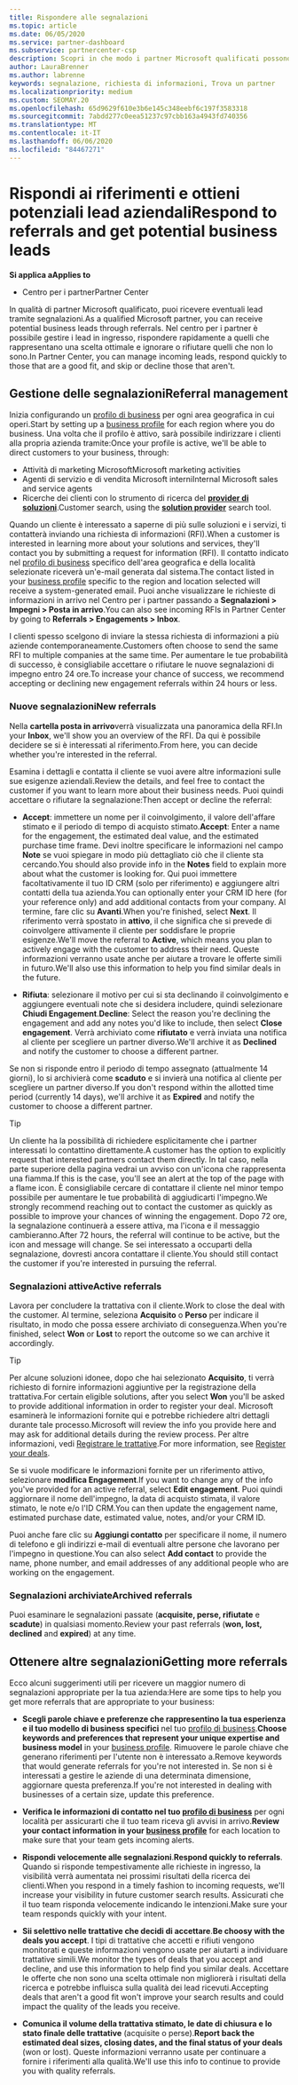 ```yaml
---
title: Rispondere alle segnalazioni
ms.topic: article
ms.date: 06/05/2020
ms.service: partner-dashboard
ms.subservice: partnercenter-csp
description: Scopri in che modo i partner Microsoft qualificati possono rispondere ai riferimenti, gestire i riferimenti nuovi, esistenti e archiviati e ottenere più riferimenti in futuro.
author: LauraBrenner
ms.author: labrenne
keywords: segnalazione, richiesta di informazioni, Trova un partner
ms.localizationpriority: medium
ms.custom: SEOMAY.20
ms.openlocfilehash: 65d9629f610e3b6e145c348eebf6c197f3583318
ms.sourcegitcommit: 7abdd277c0eea51237c97cbb163a4943fd740356
ms.translationtype: MT
ms.contentlocale: it-IT
ms.lasthandoff: 06/06/2020
ms.locfileid: "84467271"
---
```

# <a name="respond-to-referrals-and-get-potential-business-leads"></a><span data-ttu-id="94c56-104">Rispondi ai riferimenti e ottieni potenziali lead aziendali</span><span class="sxs-lookup"><span data-stu-id="94c56-104">Respond to referrals and get potential business leads</span></span>

<span data-ttu-id="94c56-105">**Si applica a**</span><span class="sxs-lookup"><span data-stu-id="94c56-105">**Applies to**</span></span>

- <span data-ttu-id="94c56-106">Centro per i partner</span><span class="sxs-lookup"><span data-stu-id="94c56-106">Partner Center</span></span>

<span data-ttu-id="94c56-107">In qualità di partner Microsoft qualificato, puoi ricevere eventuali lead tramite segnalazioni.</span><span class="sxs-lookup"><span data-stu-id="94c56-107">As a qualified Microsoft partner, you can receive potential business leads through referrals.</span></span> <span data-ttu-id="94c56-108">Nel centro per i partner è possibile gestire i lead in ingresso, rispondere rapidamente a quelli che rappresentano una scelta ottimale e ignorare o rifiutare quelli che non lo sono.</span><span class="sxs-lookup"><span data-stu-id="94c56-108">In Partner Center, you can manage incoming leads, respond quickly to those that are a good fit, and skip or decline those that aren't.</span></span> 

## <a name="referral-management"></a><span data-ttu-id="94c56-109">Gestione delle segnalazioni</span><span class="sxs-lookup"><span data-stu-id="94c56-109">Referral management</span></span>

<span data-ttu-id="94c56-110">Inizia configurando un [profilo di business](create-a-marketing-profile.md) per ogni area geografica in cui operi.</span><span class="sxs-lookup"><span data-stu-id="94c56-110">Start by setting up a [business profile](create-a-marketing-profile.md) for each region where you do business.</span></span> <span data-ttu-id="94c56-111">Una volta che il profilo è attivo, sarà possibile indirizzare i clienti alla propria azienda tramite:</span><span class="sxs-lookup"><span data-stu-id="94c56-111">Once your profile is active, we'll be able to direct customers to your business, through:</span></span>

- <span data-ttu-id="94c56-112">Attività di marketing Microsoft</span><span class="sxs-lookup"><span data-stu-id="94c56-112">Microsoft marketing activities</span></span>
- <span data-ttu-id="94c56-113">Agenti di servizio e di vendita Microsoft interni</span><span class="sxs-lookup"><span data-stu-id="94c56-113">Internal Microsoft sales and service agents</span></span>
- <span data-ttu-id="94c56-114">Ricerche dei clienti con lo strumento di ricerca del **[provider di soluzioni](https://www.microsoft.com/solution-providers/home)**.</span><span class="sxs-lookup"><span data-stu-id="94c56-114">Customer search, using the **[solution provider](https://www.microsoft.com/solution-providers/home)** search tool.</span></span>

<span data-ttu-id="94c56-115">Quando un cliente è interessato a saperne di più sulle soluzioni e i servizi, ti contatterà inviando una richiesta di informazioni (RFI).</span><span class="sxs-lookup"><span data-stu-id="94c56-115">When a customer is interested in learning more about your solutions and services, they'll contact you by submitting a request for information (RFI).</span></span> <span data-ttu-id="94c56-116">Il contatto indicato nel [profilo di business](create-a-marketing-profile.md) specifico dell'area geografica e della località selezionate riceverà un'e-mail generata dal sistema.</span><span class="sxs-lookup"><span data-stu-id="94c56-116">The contact listed in your [business profile](create-a-marketing-profile.md) specific to the region and location selected will receive a system-generated email.</span></span> <span data-ttu-id="94c56-117">Puoi anche visualizzare le richieste di informazioni in arrivo nel Centro per i partner passando a **Segnalazioni > Impegni > Posta in arrivo**.</span><span class="sxs-lookup"><span data-stu-id="94c56-117">You can also see incoming RFIs in Partner Center by going to **Referrals > Engagements > Inbox**.</span></span>

<span data-ttu-id="94c56-118">I clienti spesso scelgono di inviare la stessa richiesta di informazioni a più aziende contemporaneamente.</span><span class="sxs-lookup"><span data-stu-id="94c56-118">Customers often choose to send the same RFI to multiple companies at the same time.</span></span> <span data-ttu-id="94c56-119">Per aumentare le tue probabilità di successo, è consigliabile accettare o rifiutare le nuove segnalazioni di impegno entro 24 ore.</span><span class="sxs-lookup"><span data-stu-id="94c56-119">To increase your chance of success, we recommend accepting or declining new engagement referrals within 24 hours or less.</span></span>

### <a name="new-referrals"></a><span data-ttu-id="94c56-120">Nuove segnalazioni</span><span class="sxs-lookup"><span data-stu-id="94c56-120">New referrals</span></span>

<span data-ttu-id="94c56-121">Nella **cartella posta in arrivo**verrà visualizzata una panoramica della RFI.</span><span class="sxs-lookup"><span data-stu-id="94c56-121">In your **Inbox**, we'll show you an overview of the RFI.</span></span> <span data-ttu-id="94c56-122">Da qui è possibile decidere se si è interessati al riferimento.</span><span class="sxs-lookup"><span data-stu-id="94c56-122">From here, you can decide whether you're interested in the referral.</span></span>

<span data-ttu-id="94c56-123">Esamina i dettagli e contatta il cliente se vuoi avere altre informazioni sulle sue esigenze aziendali.</span><span class="sxs-lookup"><span data-stu-id="94c56-123">Review the details, and feel free to contact the customer if you want to learn more about their business needs.</span></span> <span data-ttu-id="94c56-124">Puoi quindi accettare o rifiutare la segnalazione:</span><span class="sxs-lookup"><span data-stu-id="94c56-124">Then accept or decline the referral:</span></span>

- <span data-ttu-id="94c56-125">**Accept**: immettere un nome per il coinvolgimento, il valore dell'affare stimato e il periodo di tempo di acquisto stimato.</span><span class="sxs-lookup"><span data-stu-id="94c56-125">**Accept**: Enter a name for the engagement, the estimated deal value, and the estimated purchase time frame.</span></span> <span data-ttu-id="94c56-126">Devi inoltre specificare le informazioni nel campo **Note** se vuoi spiegare in modo più dettagliato ciò che il cliente sta cercando.</span><span class="sxs-lookup"><span data-stu-id="94c56-126">You should also provide info in the **Notes** field to explain more about what the customer is looking for.</span></span> <span data-ttu-id="94c56-127">Qui puoi immettere facoltativamente il tuo ID CRM (solo per riferimento) e aggiungere altri contatti della tua azienda.</span><span class="sxs-lookup"><span data-stu-id="94c56-127">You can optionally enter your CRM ID here (for your reference only) and add additional contacts from your company.</span></span> <span data-ttu-id="94c56-128">Al termine, fare clic su **Avanti**.</span><span class="sxs-lookup"><span data-stu-id="94c56-128">When you're finished, select **Next**.</span></span> <span data-ttu-id="94c56-129">Il riferimento verrà spostato in **attivo**, il che significa che si prevede di coinvolgere attivamente il cliente per soddisfare le proprie esigenze.</span><span class="sxs-lookup"><span data-stu-id="94c56-129">We'll move the referral to **Active**, which means you plan to actively engage with the customer to address their need.</span></span> <span data-ttu-id="94c56-130">Queste informazioni verranno usate anche per aiutare a trovare le offerte simili in futuro.</span><span class="sxs-lookup"><span data-stu-id="94c56-130">We'll also use this information to help you find similar deals in the future.</span></span>

- <span data-ttu-id="94c56-131">**Rifiuta**: selezionare il motivo per cui si sta declinando il coinvolgimento e aggiungere eventuali note che si desidera includere, quindi selezionare **Chiudi Engagement**.</span><span class="sxs-lookup"><span data-stu-id="94c56-131">**Decline**: Select the reason you're declining the engagement and add any notes you'd like to include, then select **Close engagement**.</span></span> <span data-ttu-id="94c56-132">Verrà archiviato come **rifiutato** e verrà inviata una notifica al cliente per scegliere un partner diverso.</span><span class="sxs-lookup"><span data-stu-id="94c56-132">We'll archive it as **Declined** and notify the customer to choose a different partner.</span></span>

<span data-ttu-id="94c56-133">Se non si risponde entro il periodo di tempo assegnato (attualmente 14 giorni), lo si archivierà come **scaduto** e si invierà una notifica al cliente per scegliere un partner diverso.</span><span class="sxs-lookup"><span data-stu-id="94c56-133">If you don't respond within the allotted time period (currently 14 days), we'll archive it as **Expired** and notify the customer to choose a different partner.</span></span>

> [!TIP]
> <span data-ttu-id="94c56-134">Un cliente ha la possibilità di richiedere esplicitamente che i partner interessati lo contattino direttamente.</span><span class="sxs-lookup"><span data-stu-id="94c56-134">A customer has the option to explicitly request that interested partners contact them directly.</span></span> <span data-ttu-id="94c56-135">In tal caso, nella parte superiore della pagina vedrai un avviso con un'icona che rappresenta una fiamma.</span><span class="sxs-lookup"><span data-stu-id="94c56-135">If this is the case, you'll see an alert at the top of the page with a flame icon.</span></span> <span data-ttu-id="94c56-136">È consigliabile cercare di contattare il cliente nel minor tempo possibile per aumentare le tue probabilità di aggiudicarti l'impegno.</span><span class="sxs-lookup"><span data-stu-id="94c56-136">We strongly recommend reaching out to contact the customer as quickly as possible to improve your chances of winning the engagement.</span></span> <span data-ttu-id="94c56-137">Dopo 72 ore, la segnalazione continuerà a essere attiva, ma l'icona e il messaggio cambieranno.</span><span class="sxs-lookup"><span data-stu-id="94c56-137">After 72 hours, the referral will continue to be active, but the icon and message will change.</span></span> <span data-ttu-id="94c56-138">Se sei interessato a occuparti della segnalazione, dovresti ancora contattare il cliente.</span><span class="sxs-lookup"><span data-stu-id="94c56-138">You should still contact the customer if you're interested in pursuing the referral.</span></span>

### <a name="active-referrals"></a><span data-ttu-id="94c56-139">Segnalazioni attive</span><span class="sxs-lookup"><span data-stu-id="94c56-139">Active referrals</span></span>

<span data-ttu-id="94c56-140">Lavora per concludere la trattativa con il cliente.</span><span class="sxs-lookup"><span data-stu-id="94c56-140">Work to close the deal with the customer.</span></span> <span data-ttu-id="94c56-141">Al termine, seleziona **Acquisito** o **Perso** per indicare il risultato, in modo che possa essere archiviato di conseguenza.</span><span class="sxs-lookup"><span data-stu-id="94c56-141">When you're finished, select **Won** or **Lost** to report the outcome so we can archive it accordingly.</span></span>

> [!TIP]
> <span data-ttu-id="94c56-142">Per alcune soluzioni idonee, dopo che hai selezionato **Acquisito**, ti verrà richiesto di fornire informazioni aggiuntive per la registrazione della trattativa.</span><span class="sxs-lookup"><span data-stu-id="94c56-142">For certain eligible solutions, after you select **Won** you'll be asked to provide additional information in order to register your deal.</span></span> <span data-ttu-id="94c56-143">Microsoft esaminerà le informazioni fornite qui e potrebbe richiedere altri dettagli durante tale processo.</span><span class="sxs-lookup"><span data-stu-id="94c56-143">Microsoft will review the info you provide here and may ask for additional details during the review process.</span></span> <span data-ttu-id="94c56-144">Per altre informazioni, vedi [Registrare le trattative](register-deals.md).</span><span class="sxs-lookup"><span data-stu-id="94c56-144">For more information, see [Register your deals](register-deals.md).</span></span>

<span data-ttu-id="94c56-145">Se si vuole modificare le informazioni fornite per un riferimento attivo, selezionare **modifica Engagement**.</span><span class="sxs-lookup"><span data-stu-id="94c56-145">If you want to change any of the info you've provided for an active referral, select **Edit engagement**.</span></span> <span data-ttu-id="94c56-146">Puoi quindi aggiornare il nome dell'impegno, la data di acquisto stimata, il valore stimato, le note e/o l'ID CRM.</span><span class="sxs-lookup"><span data-stu-id="94c56-146">You can then update the engagement name, estimated purchase date, estimated value, notes, and/or your CRM ID.</span></span>

<span data-ttu-id="94c56-147">Puoi anche fare clic su **Aggiungi contatto** per specificare il nome, il numero di telefono e gli indirizzi e-mail di eventuali altre persone che lavorano per l'impegno in questione.</span><span class="sxs-lookup"><span data-stu-id="94c56-147">You can also select **Add contact** to provide the name, phone number, and email addresses of any additional people who are working on the engagement.</span></span>


### <a name="archived-referrals"></a><span data-ttu-id="94c56-148">Segnalazioni archiviate</span><span class="sxs-lookup"><span data-stu-id="94c56-148">Archived referrals</span></span>

<span data-ttu-id="94c56-149">Puoi esaminare le segnalazioni passate (**acquisite, perse, rifiutate** e **scadute**) in qualsiasi momento.</span><span class="sxs-lookup"><span data-stu-id="94c56-149">Review your past referrals (**won, lost, declined** and **expired**) at any time.</span></span> 

## <a name="getting-more-referrals"></a><span data-ttu-id="94c56-150">Ottenere altre segnalazioni</span><span class="sxs-lookup"><span data-stu-id="94c56-150">Getting more referrals</span></span>

<span data-ttu-id="94c56-151">Ecco alcuni suggerimenti utili per ricevere un maggior numero di segnalazioni appropriate per la tua azienda:</span><span class="sxs-lookup"><span data-stu-id="94c56-151">Here are some tips to help you get more referrals that are appropriate to your business:</span></span>

- <span data-ttu-id="94c56-152">**Scegli parole chiave e preferenze che rappresentino la tua esperienza e il tuo modello di business specifici** nel tuo [profilo di business](create-a-marketing-profile.md).</span><span class="sxs-lookup"><span data-stu-id="94c56-152">**Choose keywords and preferences that represent your unique expertise and business model** in your [business profile](create-a-marketing-profile.md).</span></span> <span data-ttu-id="94c56-153">Rimuovere le parole chiave che generano riferimenti per l'utente non è interessato a.</span><span class="sxs-lookup"><span data-stu-id="94c56-153">Remove keywords that would generate referrals for you're not interested in.</span></span> <span data-ttu-id="94c56-154">Se non si è interessati a gestire le aziende di una determinata dimensione, aggiornare questa preferenza.</span><span class="sxs-lookup"><span data-stu-id="94c56-154">If you're not interested in dealing with businesses of a certain size, update this preference.</span></span>

- <span data-ttu-id="94c56-155">**Verifica le informazioni di contatto nel tuo [profilo di business](create-a-marketing-profile.md)** per ogni località per assicurarti che il tuo team riceva gli avvisi in arrivo.</span><span class="sxs-lookup"><span data-stu-id="94c56-155">**Review your contact information in your [business profile](create-a-marketing-profile.md)** for each location to make sure that your team gets incoming alerts.</span></span>

- <span data-ttu-id="94c56-156">**Rispondi velocemente alle segnalazioni**.</span><span class="sxs-lookup"><span data-stu-id="94c56-156">**Respond quickly to referrals**.</span></span> <span data-ttu-id="94c56-157">Quando si risponde tempestivamente alle richieste in ingresso, la visibilità verrà aumentata nei prossimi risultati della ricerca dei clienti.</span><span class="sxs-lookup"><span data-stu-id="94c56-157">When you respond in a timely fashion to incoming requests, we'll increase your visibility in future customer search results.</span></span> <span data-ttu-id="94c56-158">Assicurati che il tuo team risponda velocemente indicando le intenzioni.</span><span class="sxs-lookup"><span data-stu-id="94c56-158">Make sure your team responds quickly with your intent.</span></span>

- <span data-ttu-id="94c56-159">**Sii selettivo nelle trattative che decidi di accettare**.</span><span class="sxs-lookup"><span data-stu-id="94c56-159">**Be choosy with the deals you accept**.</span></span> <span data-ttu-id="94c56-160">I tipi di trattative che accetti e rifiuti vengono monitorati e queste informazioni vengono usate per aiutarti a individuare trattative simili.</span><span class="sxs-lookup"><span data-stu-id="94c56-160">We monitor the types of deals that you accept and decline, and use this information to help find you similar deals.</span></span> <span data-ttu-id="94c56-161">Accettare le offerte che non sono una scelta ottimale non migliorerà i risultati della ricerca e potrebbe influisca sulla qualità dei lead ricevuti.</span><span class="sxs-lookup"><span data-stu-id="94c56-161">Accepting deals that aren't a good fit won't improve your search results and could impact the quality of the leads you receive.</span></span>

- <span data-ttu-id="94c56-162">**Comunica il volume della trattativa stimato, le date di chiusura e lo stato finale delle trattative** (acquisite o perse).</span><span class="sxs-lookup"><span data-stu-id="94c56-162">**Report back the estimated deal sizes, closing dates, and the final status of your deals** (won or lost).</span></span> <span data-ttu-id="94c56-163">Queste informazioni verranno usate per continuare a fornire i riferimenti alla qualità.</span><span class="sxs-lookup"><span data-stu-id="94c56-163">We'll use this info to continue to provide you with quality referrals.</span></span>
